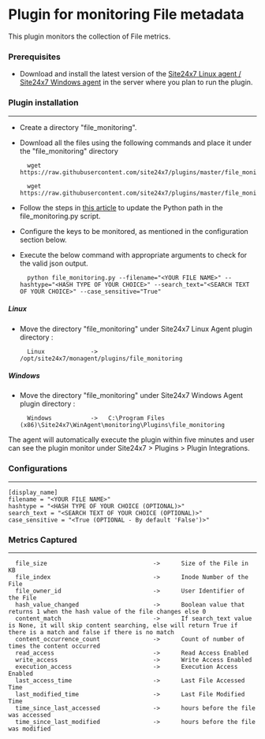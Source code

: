 # Plugin for monitoring File metadata

This plugin monitors the collection of File metrics.

### Prerequisites

- Download and install the latest version of the [Site24x7 Linux agent / Site24x7 Windows agent](https://www.site24x7.com/app/client#/admin/inventory/add-monitor) in the server where you plan to run the plugin.

### Plugin installation

---

- Create a directory "file_monitoring".

- Download all the files using the following commands and place it under the "file_monitoring" directory

		wget https://raw.githubusercontent.com/site24x7/plugins/master/file_monitoring/file_monitoring.py
      
		wget https://raw.githubusercontent.com/site24x7/plugins/master/file_monitoring/file_monitoring.cfg

- Follow the steps in [this article](https://support.site24x7.com/portal/en/kb/articles/updating-python-path-in-a-plugin-script-for-linux-servers) to update the Python path in the file_monitoring.py script.

- Configure the keys to be monitored, as mentioned in the configuration section below.

- Execute the below command with appropriate arguments to check for the valid json output.

		python file_monitoring.py --filename="<YOUR FILE NAME>" --hashtype="<HASH TYPE OF YOUR CHOICE>" --search_text="<SEARCH TEXT OF YOUR CHOICE>" --case_sensitive="True"

##### Linux

- Move the directory "file_monitoring" under Site24x7 Linux Agent plugin directory :

		Linux             ->   /opt/site24x7/monagent/plugins/file_monitoring

##### Windows

- Move the directory "file_monitoring" under Site24x7 Windows Agent plugin directory :

		Windows           ->   C:\Program Files (x86)\Site24x7\WinAgent\monitoring\Plugins\file_monitoring
      
The agent will automatically execute the plugin within five minutes and user can see the plugin monitor under Site24x7 > Plugins > Plugin Integrations.

### Configurations

---

    [display_name]
    filename = "<YOUR FILE NAME>"
    hashtype = "<HASH TYPE OF YOUR CHOICE (OPTIONAL)>"
    search_text = "<SEARCH TEXT OF YOUR CHOICE (OPTIONAL)>"
    case_sensitive = "<True (OPTIONAL - By default 'False')>"

### Metrics Captured

---

      file_size                              ->      Size of the File in KB
      file_index                             ->      Inode Number of the File 
      file_owner_id                          ->      User Identifier of the File
      hash_value_changed                     ->      Boolean value that returns 1 when the hash value of the file changes else 0
      content_match                          ->      If search_text value is None, it will skip content searching, else will return True if there is a match and false if there is no match
      content_occurrence_count               ->      Count of number of times the content occurred
      read_access                            ->      Read Access Enabled
      write_access                           ->      Write Access Enabled
      execution_access                       ->      Execution Access Enabled
      last_access_time                       ->      Last File Accessed Time
      last_modified_time                     ->      Last File Modified Time
      time_since_last_accessed               ->      hours before the file was accessed
      time_since_last_modified               ->      hours before the file was modified
      
